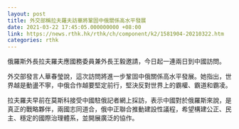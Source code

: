 ```yaml
---
layout: post
title: 外交部稱拉夫羅夫訪華將鞏固中俄關係高水平發展　
date: 2021-03-22 17:45:05.000000000 +08:00
link: https://news.rthk.hk/rthk/ch/component/k2/1581904-20210322.htm
categories: rthk
---
```


俄羅斯外長拉夫羅夫應國務委員兼外長王毅邀請，今日起一連兩日到中國訪問。

外交部發言人華春瑩說，這次訪問將進一步鞏固中俄關係高水平發展。她指出，世界越是動盪不寧，中俄合作越要堅定前行，堅決反對世界上的霸權、霸道和霸凌。

拉夫羅夫早前在莫斯科接受中國駐俄記者網上採訪，表示中國對於俄羅斯來說，是真正的戰略夥伴，兩國志同道合，俄中正聯合推動建設性議程，希望構建公正、民主、穩定的國際治理體系，並開展廣泛的協作。
